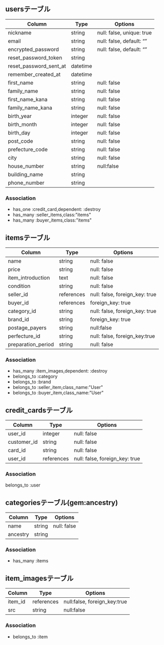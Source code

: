 ## usersテーブル
|Column|Type|Options|
|------|----|-------|
|nickname|string|null: false, unique: true|
|email|string|null: false, default: “”|
|encrypted_password|string|null: false, default: “”|
|reset_password_token|string|
|reset_password_sent_at|datetime|
|remember_created_at|datetime|
|first_name|string|null: false|
|family_name|string|null: false|
|first_name_kana|string|null: false|
|family_name_kana|string|null: false|
|birth_year|integer|null: false|
|birth_month|integer|null: false|
|birth_day|integer|null: false|
|post_code|string|null: false|
|prefecture_code|string|null: false|
|city|string|null: false|
|house_number|string|null:false|
|building_name|string|
|phone_number|string|

### Association
- has_one :credit_card,dependent: :destroy
- has_many :seller_items,class:"items"
- has_many :buyer_items,class:"items"

## itemsテーブル
|Column|Type|Options|
|------|----|-------|
|name|string|null: false|
|price|string|null: false|
|item_introduction|text|null: false|
|condition|string|null: false|
|seller_id|references|null: false, foreign_key: true|
|buyer_id|references|foreign_key: true|
|category_id|string|null: false, foreign_key: true|
|brand_id|string|foreign_key: true|
|postage_payers|string|null:false|
|perfecture_id|string|null: false, foreign_key:true|
|preparation_period|string|null: false|

### Association
- has_many :item_images,dependent: :destroy
- belongs_to :category
- belongs_to :brand
- belongs_to :seller_item,class_name:"User"
- belongs_to :buyer_item,class_name:"User"

## credit_cardsテーブル
|Column|Type|Options|
|------|----|-------|
|user_id|integer|null: false|
|customer_id|string|null: false|
|card_id|string|null: false|
|user_id|references|null: false, foreign_key: true|

### Association
belongs_to :user

## categoriesテーブル(gem:ancestry)
|Column|Type|Options|
|------|----|-------|
|name|string|null: false|
|ancestry|string|

### Association
- has_many :items

## item_imagesテーブル
|Column|Type|Options|
|------|----|-------|
|item_id|references|null:false, foreign_key:true|
|src|string|null:false|

### Association
- belongs_to :item